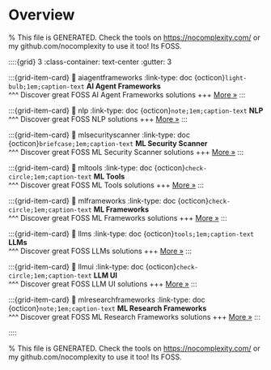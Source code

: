 # Overview 

% This file is GENERATED. Check the tools on https://nocomplexity.com/ or my github.com/nocomplexity to use it too! Its FOSS. 

::::{grid} 3
:class-container: text-center
:gutter: 3 

:::{grid-item-card}
:link: aiagentframeworks
:link-type: doc
{octicon}`light-bulb;1em;caption-text` **AI Agent Frameworks**        
^^^
Discover great FOSS AI Agent Frameworks solutions
+++
[More »](aiagentframeworks)
:::

:::{grid-item-card}
:link: nlp
:link-type: doc
{octicon}`note;1em;caption-text` **NLP**        
^^^
Discover great FOSS NLP solutions
+++
[More »](nlp)
:::

:::{grid-item-card}
:link: mlsecurityscanner
:link-type: doc
{octicon}`briefcase;1em;caption-text` **ML Security Scanner**        
^^^
Discover great FOSS ML Security Scanner solutions
+++
[More »](mlsecurityscanner)
:::

:::{grid-item-card}
:link: mltools
:link-type: doc
{octicon}`check-circle;1em;caption-text` **ML Tools**        
^^^
Discover great FOSS ML Tools solutions
+++
[More »](mltools)
:::

:::{grid-item-card}
:link: mlframeworks
:link-type: doc
{octicon}`check-circle;1em;caption-text` **ML Frameworks**        
^^^
Discover great FOSS ML Frameworks solutions
+++
[More »](mlframeworks)
:::

:::{grid-item-card}
:link: llms
:link-type: doc
{octicon}`tools;1em;caption-text` **LLMs**        
^^^
Discover great FOSS LLMs solutions
+++
[More »](llms)
:::

:::{grid-item-card}
:link: llmui
:link-type: doc
{octicon}`check-circle;1em;caption-text` **LLM UI**        
^^^
Discover great FOSS LLM UI solutions
+++
[More »](llmui)
:::

:::{grid-item-card}
:link: mlresearchframeworks
:link-type: doc
{octicon}`note;1em;caption-text` **ML Research Frameworks**        
^^^
Discover great FOSS ML Research Frameworks solutions
+++
[More »](mlresearchframeworks)
:::

::::

% This file is GENERATED. Check the tools on https://nocomplexity.com/ or my github.com/nocomplexity to use it too! Its FOSS. 

